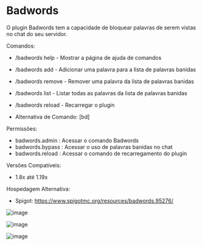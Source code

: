 # Badwords
O plugin Badwords tem a capacidade de bloquear palavras de serem vistas no chat do seu servidor.

Comandos:
  - /badwords help - Mostrar a página de ajuda de comandos
  - /badwords add <word> - Adicionar uma palavra para a lista de palavras banidas
  - /badwords remove <word> - Remover uma palavra da lista de palavras banidas
  - /badwords list - Listar todas as palavras da lista de palavras banidas
  - /badwords reload - Recarregar o plugin
  
  - Alternativa de Comando: [bd]
  
Permissões:
  - badwords.admin : Acessar o comando Badwords
  - badwords.bypass : Acessar o uso de palavras banidas no chat
  - badwords.reload : Acessar o comando de recarregamento do plugin

Versões Compatíveis:
  - 1.8x até 1.19x

Hospedagem Alternativa:
  - Spigot: https://www.spigotmc.org/resources/badwords.95276/
  
![image](https://user-images.githubusercontent.com/41524430/193424174-2239377c-78ea-4d5b-b868-12a4acbfaafb.png)

![image](https://user-images.githubusercontent.com/41524430/193424178-c268d74b-c4fd-4f0c-b6ca-255fd986a70a.png)

![image](https://user-images.githubusercontent.com/41524430/193424182-588df255-23de-4132-86bd-c6bc751457a6.png)
